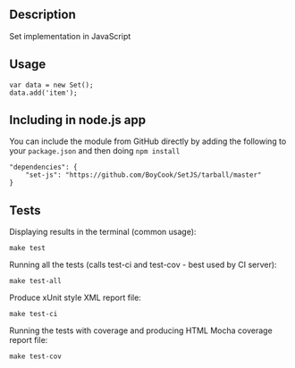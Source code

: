 ## Description

Set implementation in JavaScript

## Usage

	var data = new Set();
	data.add('item');

## Including in node.js app

You can include the module from GitHub directly by adding the following to your `package.json` and then doing `npm install`

    "dependencies": {
        "set-js": "https://github.com/BoyCook/SetJS/tarball/master"
    }

## Tests

Displaying results in the terminal (common usage):

    make test

Running all the tests (calls test-ci and test-cov - best used by CI server):

    make test-all

Produce xUnit style XML report file:

    make test-ci

Running the tests with coverage and producing HTML Mocha coverage report file:

    make test-cov

